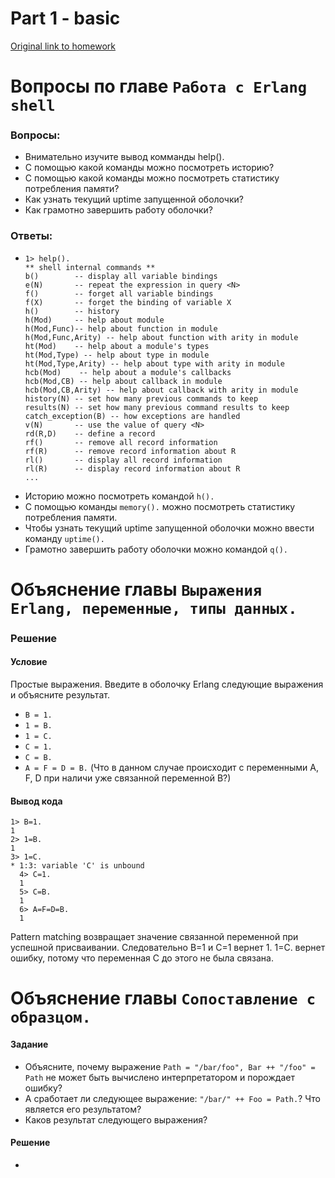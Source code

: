 # Part 1 - basic
[Original link to homework](https://github.com/bitgorbovsky/erlang-course-tasks/blob/master/tasks/1-basic.md)  

# Вопросы по главе ```Работа с Erlang shell```

### Вопросы:
- Внимательно изучите вывод комманды help().
- С помощью какой команды можно посмотреть историю?
- С помощью какой команды можно посмотреть статистику потребления памяти?
- Как узнать текущий uptime запущенной оболочки?
- Как грамотно завершить работу оболочки?

### Ответы:
- ```text
  1> help().
  ** shell internal commands **
  b()        -- display all variable bindings
  e(N)       -- repeat the expression in query <N>
  f()        -- forget all variable bindings
  f(X)       -- forget the binding of variable X
  h()        -- history
  h(Mod)     -- help about module
  h(Mod,Func)-- help about function in module
  h(Mod,Func,Arity) -- help about function with arity in module
  ht(Mod)    -- help about a module's types
  ht(Mod,Type) -- help about type in module
  ht(Mod,Type,Arity) -- help about type with arity in module
  hcb(Mod)    -- help about a module's callbacks
  hcb(Mod,CB) -- help about callback in module
  hcb(Mod,CB,Arity) -- help about callback with arity in module
  history(N) -- set how many previous commands to keep
  results(N) -- set how many previous command results to keep
  catch_exception(B) -- how exceptions are handled
  v(N)       -- use the value of query <N>
  rd(R,D)    -- define a record
  rf()       -- remove all record information
  rf(R)      -- remove record information about R
  rl()       -- display all record information
  rl(R)      -- display record information about R
  ...

- Историю можно посмотреть командой ```h().```
- С помощью команды ```memory().``` можно посмотреть статистику потребления памяти.
- Чтобы узнать текущий uptime запущенной оболочки можно ввести команду ```uptime().```
- Грамотно завершить работу оболочки можно командой ```q().```

# Объяснение главы ```Выражения Erlang, переменные, типы данных.```

### Решение 

#### Условие

Простые выражения. Введите в оболочку Erlang следующие выражения и объясните результат.

- `B = 1.`
- `1 = B.`
- `1 = C.`
- `C = 1.`
- `C = B.`
- `A = F = D = B.` (Что в данном случае происходит с переменными A, F, D при
  наличи уже связанной переменной B?)

#### Вывод кода

```text
1> B=1.
1
2> 1=B.
1
3> 1=C.
* 1:3: variable 'C' is unbound
  4> C=1.
  1
  5> C=B.
  1
  6> A=F=D=B.
  1
```

Pattern matching возвращает значение связанной переменной при успешной присваивании. Следовательно B=1 и C=1 вернет 1. 
1=C. вернет ошибку, потому что переменная C до этого не была связана.  

# Объяснение главы ```Сопоставление с образцом.```

#### Задание
- Объясните, почему выражение `Path = "/bar/foo", Bar ++ "/foo" = Path` не
  может быть вычислено интерпретатором и порождает ошибку?
- А сработает ли следующее выражение: `"/bar/" ++ Foo = Path.`? Что является
  его результатом?
- Каков результат следующего выражения?

#### Решение
- 